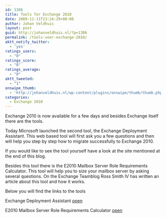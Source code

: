 ```yaml
---
id: 1386
title: Tools for Exchange 2010
date: 2009-11-11T23:24:29+00:00
author: Johan Veldhuis
layout: post
guid: http://johanveldhuis.nl/?p=1386
permalink: /tools-voor-exchange-2010/
aktt_notify_twitter:
  - 'yes'
ratings_users:
  - "0"
ratings_score:
  - "0"
ratings_average:
  - "0"
aktt_tweeted:
  - "1"
onswipe_thumb:
  - 'http://johanveldhuis.nl/wp-content/plugins/onswipe/thumb/thumb.php?src=http://johanveldhuis.nl/wp-content/plugins/sociable-zyblog-edition/images/digg.png&amp;w=600&amp;h=800&amp;zc=1&amp;q=75&amp;f=0'
categories:
  - Exchange 2010
---
```

Exchange 2010 is now available for a few days and besides Exchange itself there are the tools.

Today Microsoft launched the second tool, the Exchange Deployment Assistant. This web based tool will first ask you a few questions and then will help you step by step how to migrate successfully to Exchange 2010.

If you would like to see the tool yourself have a look at the site mentioned at the end of this blog.

Besides this tool there is the E2010 Mailbox Server Role Requirements Calculator. This tool will help you to size your mailbox server by asking several questions. On the Exchange Teamblog Ross Smith IV has written an article about this tool and how it works.

Below you will find the links to the tools

Exchange Deployment Assistant <a href="http://technet.microsoft.com/en-us/exdeploy2010/default.aspx#Home" target="_blank">open</a> 
  
E2010 Mailbox Server Role Requirements Calculator <a href="http://msexchangeteam.com/archive/2009/11/09/453117.aspx" target="_blank">open</a>